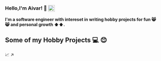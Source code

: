 ### Hello,I'm Aivar! 👋 [<img align="center" alt="aivaraleksiev | LinkedIn" width="22px" src="https://cdn.jsdelivr.net/npm/simple-icons@v3/icons/linkedin.svg" />][linkedin]
**I'm a software engineer with intereset in writing hobby projects for fun :smile_cat::smile_cat: and personal growth  :arrow_up::arrow_up:.**


## Some of my Hobby Projects ‍:computer:  :blush:


:chart_with_upwards_trend:
:arrow_upper_right:

[linkedin]: https://bg.linkedin.com/in/aivar-aleksiev-088463214
